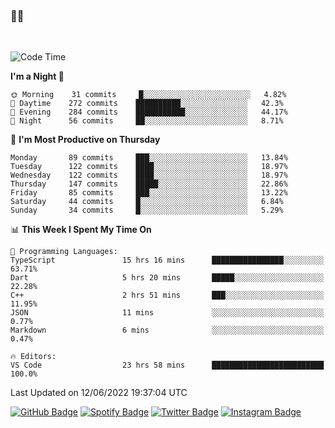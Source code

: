 ### 🤙🍺

<!-- <a href="https://github-readme-stats.vercel.app/api?username=hzak2xx&count_private=true&show_icons=true&theme=dracula">
  <img align="center" src="https://github-readme-stats.vercel.app/api?username=hzak2xx&count_private=true&show_icons=true&theme=dracula" />
</a>
</br> -->
</br>

<!--START_SECTION:waka-->
![Code Time](http://img.shields.io/badge/Code%20Time-0%20secs-blue)

**I'm a Night 🦉** 

```text
🌞 Morning    31 commits     █░░░░░░░░░░░░░░░░░░░░░░░░   4.82% 
🌆 Daytime    272 commits    ██████████░░░░░░░░░░░░░░░   42.3% 
🌃 Evening    284 commits    ███████████░░░░░░░░░░░░░░   44.17% 
🌙 Night      56 commits     ██░░░░░░░░░░░░░░░░░░░░░░░   8.71%

```
📅 **I'm Most Productive on Thursday** 

```text
Monday       89 commits     ███░░░░░░░░░░░░░░░░░░░░░░   13.84% 
Tuesday      122 commits    ████░░░░░░░░░░░░░░░░░░░░░   18.97% 
Wednesday    122 commits    ████░░░░░░░░░░░░░░░░░░░░░   18.97% 
Thursday     147 commits    █████░░░░░░░░░░░░░░░░░░░░   22.86% 
Friday       85 commits     ███░░░░░░░░░░░░░░░░░░░░░░   13.22% 
Saturday     44 commits     █░░░░░░░░░░░░░░░░░░░░░░░░   6.84% 
Sunday       34 commits     █░░░░░░░░░░░░░░░░░░░░░░░░   5.29%

```


📊 **This Week I Spent My Time On** 

```text
💬 Programming Languages: 
TypeScript               15 hrs 16 mins      ████████████████░░░░░░░░░   63.71% 
Dart                     5 hrs 20 mins       █████░░░░░░░░░░░░░░░░░░░░   22.28% 
C++                      2 hrs 51 mins       ███░░░░░░░░░░░░░░░░░░░░░░   11.95% 
JSON                     11 mins             ░░░░░░░░░░░░░░░░░░░░░░░░░   0.77% 
Markdown                 6 mins              ░░░░░░░░░░░░░░░░░░░░░░░░░   0.47%

🔥 Editors: 
VS Code                  23 hrs 58 mins      █████████████████████████   100.0%

```


 Last Updated on 12/06/2022 19:37:04 UTC
<!--END_SECTION:waka-->

[![GitHub Badge](https://img.shields.io/badge/GitHub-100000?style=for-the-badge&logo=github&logoColor=white)](https://github.com/hzak2xx)
[![Spotify Badge](https://img.shields.io/badge/Spotify-1ED760?&style=for-the-badge&logo=spotify&logoColor=white)](https://open.spotify.com/user/uf90s6sbbh75a1mt44clkhkvf)
[![Twitter Badge](https://img.shields.io/badge/Twitter-1DA1F2?style=for-the-badge&logo=twitter&logoColor=white)](https://twitter.com/hzak2xx)
[![Instagram Badge](https://img.shields.io/badge/Instagram-E4405F?style=for-the-badge&logo=instagram&logoColor=white)](https://www.instagram.com/hzak2xx/)
